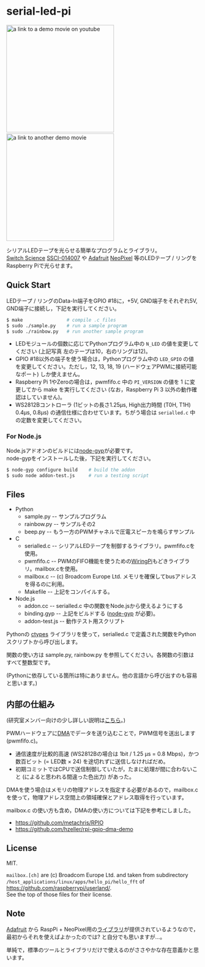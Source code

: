 # serial-led-pi

<a href="https://www.youtube.com/watch?v=Gf6LSokECh0"><img
src="https://raw.github.com/wiki/kut-tktlab/serial-led-pi/demo1.jpg" width="281"
alt="a link to a demo movie on youtube" /></a>&nbsp;
<a href="https://youtu.be/Gf6LSokECh0?t=12s"><img
src="https://raw.github.com/wiki/kut-tktlab/serial-led-pi/demo2.jpg" width="281"
alt="a link to another demo movie" /></a>

シリアルLEDテープを光らせる簡単なプログラムとライブラリ。<br/>
[Switch Science](https://www.switch-science.com) [SSCI-014007](http://ssci.to/1400) や [Adafruit](https://www.adafruit.com) [NeoPixel](https://www.adafruit.com/category/168) 等のLEDテープ / リングをRaspberry Piで光らせます。

## Quick Start

LEDテープ / リングのData-In端子をGPIO #18に，+5V, GND端子をそれぞれ5V, GND端子に接続し，下記を実行してください。

```sh
$ make                # compile .c files
$ sudo ./sample.py    # run a sample program
$ sudo ./rainbow.py   # run another sample program
```

 - LEDモジュールの個数に応じてPythonプログラム中の `N_LED` の値を変更してください (上記写真 左のテープは10，右のリングは12)。
 - GPIO #18以外の端子を使う場合は，Pythonプログラム中の `LED_GPIO` の値を変更してください。ただし，12, 13, 18, 19 (ハードウェアPWMに接続可能なポート) しか使えません。
 - Raspberry Pi 1やZeroの場合は，pwmfifo.c 中の `PI_VERSION` の値を 1 に変更してから make を実行してください (なお，Raspberry Pi 3 以外の動作確認はしていません)。
 - WS2812Bコントローラ (1ビットの長さ1.25&micro;s, High出力時間 (T0H, T1H) 0.4&micro;s, 0.8&micro;s) の通信仕様に合わせています。ちがう場合は `serialled.c` 中の定数を変更してください。

### For Node.js

Node.jsアドオンのビルドには[node-gyp](https://github.com/nodejs/node-gyp)が必要です。<br/>
node-gypをインストールした後，下記を実行してください。

```sh
$ node-gyp configure build    # build the addon
$ sudo node addon-test.js     # run a testing script
```


## Files
  - Python
    - sample.py -- サンプルプログラム
    - rainbow.py -- サンプルその2
    - beep.py -- もう一方のPWMチャネルで圧電スピーカを鳴らすサンプル
  - C
    - serialled.c -- シリアルLEDテープを制御するライブラリ。pwmfifo.cを使用。
    - pwmfifo.c -- PWMのFIFO機能を使うための[WiringPi](http://wiringpi.com)もどきライブラリ。mailbox.cを使用。
    - mailbox.c -- (c) Broadcom Europe Ltd. メモリを確保してbusアドレスを得るのに利用。
    - Makefile -- 上記をコンパイルする。
  - Node.js
    - addon.cc -- serialled.c 中の関数をNode.jsから使えるようにする
    - binding.gyp -- 上記をビルドする ([node-gyp](https://github.com/nodejs/node-gyp) が必要)。
    - addon-test.js -- 動作テスト用スクリプト

Pythonの [ctypes](https://docs.python.jp/3/library/ctypes.html) ライブラリを使って，serialled.c で定義された関数をPythonスクリプトから呼び出します。

関数の使い方は sample.py, rainbow.py を参照してください。各関数の引数はすべて整数型です。

(Pythonに依存している箇所は特にありません。他の言語から呼び出すのも容易と思います。)

## 内部の仕組み

(研究室メンバー向けの少し詳しい説明は[こちら](https://github.com/kut-tktlab/serial-led-pi/wiki/Pwm)。)

PWMハードウェアに[DMA](https://ja.wikipedia.org/wiki/Direct_Memory_Access)でデータを送り込むことで，PWM信号を送出します (pwmfifo.c)。

- 通信速度が比較的高速
(WS2812Bの場合は 1bit / 1.25 &micro;s = 0.8 Mbps)，かつ数百ビット (= LED数 &times; 24) を途切れずに送信しなければだめ。
- 初期コミットではCPUで送信制御していたが，たまに処理が間に合わないこと (によると思われる間違った色出力) があった。

DMAを使う場合はメモリの物理アドレスを指定する必要があるので，mailbox.c を使って，物理アドレス空間上の領域確保とアドレス取得を行っています。

mailbox.c の使い方も含め，DMAの使い方については下記を参考にしました。

- <https://github.com/metachris/RPIO>
- <https://github.com/hzeller/rpi-gpio-dma-demo>


## License

MIT.

`mailbox.[ch]` are (c) Broadcom Europe Ltd. and taken from
subdirectory `/host_applications/linux/apps/hello_pi/hello_fft` of
<https://github.com/raspberrypi/userland/>.<br/>
See the top of those files for their license.

## Note

[Adafruit](https://www.adafruit.com) から
RaspPi + NeoPixel用の[ライブラリ](https://learn.adafruit.com/neopixels-on-raspberry-pi/software)が提供されているようなので，最初からそれを使えばよかったのでは? と自分でも思いますが…。

単純で，標準のツールとライブラリだけで使えるのがささやかな存在意義かと思います。
